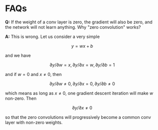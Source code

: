 # FAQs

**Q:** If the weight of a conv layer is zero, the gradient will also be zero, and the network will not learn anything. Why "zero convolution" works?

**A:** This is wrong. Let us consider a very simple

$$y=wx+b$$

and we have

$$\partial y/\partial w=x, \partial y/\partial x=w, \partial y/\partial b=1$$

and if $w=0$ and $x \neq 0$, then

$$\partial y/\partial w \neq 0, \partial y/\partial x=0, \partial y/\partial b\neq 0$$

which means as long as $x \neq 0$, one gradient descent iteration will make $w$ non-zero. Then

$$\partial y/\partial x\neq 0$$

so that the zero convolutions will progressively become a common conv layer with non-zero weights.
